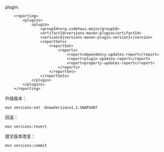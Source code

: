 
plugin:

        <reporting>
            <plugins>
                <plugin>
                    <groupId>org.codehaus.mojo</groupId>
                    <artifactId>versions-maven-plugin</artifactId>
                    <version>${versions-maven-plugin.version}</version>
                    <reportSets>
                        <reportSet>
                            <reports>
                                <report>dependency-updates-report</report>
                                <report>plugin-updates-report</report>
                                <report>property-updates-report</report>
                            </reports>
                        </reportSet>
                    </reportSets>
                </plugin>
            </plugins>
        </reporting>
        

升级版本：

    mvn versions:set -DnewVersion=1.1-SNAPSHOT

回滚：

    mvn versions:revert

提交版本改变：

    mvn versions:commit

